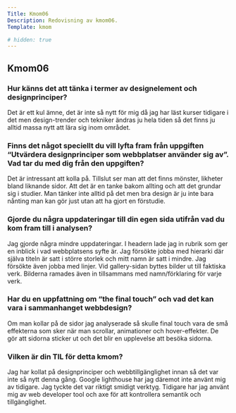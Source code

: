 ```yaml
---
Title: Kmom06
Description: Redovisning av kmom06.
Template: kmom

# hidden: true
---
```




<section>
    <h2>Kmom06</h2>
    <h3>Hur känns det att tänka i termer av designelement och designprinciper?</h3>
    <p>
        Det är ett kul ämne, det är inte så nytt för mig då jag har läst kurser tidigare i det men design-trender och tekniker ändras ju hela tiden så det finns ju alltid massa nytt att lära sig inom området.
    </p>
    <h3>Finns det något speciellt du vill lyfta fram från uppgiften “Utvärdera designprinciper som webbplatser använder sig av”. Vad tar du med dig från den uppgiften?</h3>
    <p>
       Det är intressant att kolla på. Tillslut ser man att det finns mönster, likheter bland liknande sidor. Att det är en tanke bakom allting och att det grundar sig i studier.
       Man tänker inte alltid på det men bra design är ju inte bara nånting man kan gör just utan att ha gjort en förstudie.
    </p>
    <h3>Gjorde du några uppdateringar till din egen sida utifrån vad du kom fram till i analysen?</h3>
    <p>
       Jag gjorde några mindre uppdateringar. I headern lade jag in rubrik som ger en inblick i vad webbplatsens syfte är. Jag försökte jobba med hierarki där själva titeln är satt i större storlek och mitt namn är satt i mindre. Jag försökte även jobba med linjer. Vid gallery-sidan byttes bilder ut till faktiska verk. Bilderna ramades även in tillsammans med namn/förklaring för varje verk.
    </p>
    <h3>Har du en uppfattning om “the final touch” och vad det kan vara i sammanhanget webbdesign?</h3>
    <p>
       Om man kollar på de sidor jag analyserade så skulle final touch vara de små effekterna som sker när man scrollar, animationer och hover-effekter. De gör att sidorna sticker ut och det blir en upplevelse att besöka sidorna.  
    </p>
    <h3>Vilken är din TIL för detta kmom?</h3>
    <p>
       Jag har kollat på designprinciper och webbtillgänglighet innan så det var inte så nytt denna gång. Google lighthouse har jag däremot inte använt mig av tidigare. Jag tyckte det var riktigt smidigt verktyg. Tidigare har jag använt mig av web developer tool och axe för att kontrollera semantik och tillgänglighet.
    </p>
    
</section>

